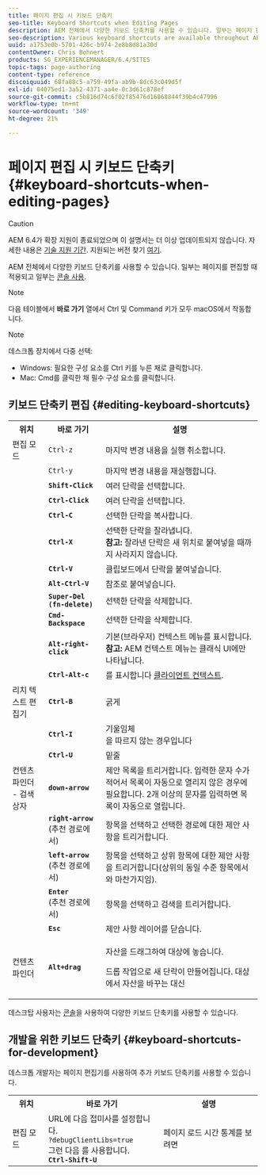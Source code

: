 ```yaml
---
title: 페이지 편집 시 키보드 단축키
seo-title: Keyboard Shortcuts when Editing Pages
description: AEM 전체에서 다양한 키보드 단축키를 사용할 수 있습니다. 일부는 페이지 편집에 적용되고 일부는 콘솔 사용에 적용됩니다.
seo-description: Various keyboard shortcuts are available throughout AEM. Some apply when editing pages, others to the use of consoles.
uuid: a1753e0b-5701-426c-b974-2e8b8d81a30d
contentOwner: Chris Bohnert
products: SG_EXPERIENCEMANAGER/6.4/SITES
topic-tags: page-authoring
content-type: reference
discoiquuid: 68fa88c5-a759-49fa-ab9b-8dc63c049d5f
exl-id: 04075ed1-3a52-4371-aa4e-0c3d61c878ef
source-git-commit: c5b816d74c6f02f85476d16868844f39b4c47996
workflow-type: tm+mt
source-wordcount: '349'
ht-degree: 21%

---
```


# 페이지 편집 시 키보드 단축키{#keyboard-shortcuts-when-editing-pages}

>[!CAUTION]
>
>AEM 6.4가 확장 지원이 종료되었으며 이 설명서는 더 이상 업데이트되지 않습니다. 자세한 내용은 [기술 지원 기간](https://helpx.adobe.com/kr/support/programs/eol-matrix.html). 지원되는 버전 찾기 [여기](https://experienceleague.adobe.com/docs/).

AEM 전체에서 다양한 키보드 단축키를 사용할 수 있습니다. 일부는 페이지를 편집할 때 적용되고 일부는 [콘솔 사용](/help/sites-classic-ui-authoring/author-env-keyboard-shortcuts.md).

>[!NOTE]
>
>다음 테이블에서 **바로 가기** 열에서 Ctrl 및 Command 키가 모두 macOS에서 작동합니다.

>[!NOTE]
>
>데스크톱 장치에서 다중 선택:
>
>* Windows: 필요한 구성 요소를 Ctrl 키를 누른 채로 클릭합니다.
>* Mac: Cmd를 클릭한 채 필수 구성 요소를 클릭합니다.
>


## 키보드 단축키 편집 {#editing-keyboard-shortcuts}

<table> 
 <tbody> 
  <tr> 
   <th>위치</th> 
   <th>바로 가기</th> 
   <th>설명</th> 
  </tr> 
  <tr> 
   <td>편집 모드</td> 
   <td><code>Ctrl-z</code></td> 
   <td>마지막 변경 내용을 실행 취소합니다.</td> 
  </tr> 
  <tr> 
   <td> </td> 
   <td><code>Ctrl-y</code></td> 
   <td>마지막 변경 내용을 재실행합니다.</td> 
  </tr> 
  <tr> 
   <td> </td> 
   <td><strong><code>Shift-Click</code></strong></td> 
   <td>여러 단락을 선택합니다.</td> 
  </tr> 
  <tr> 
   <td> </td> 
   <td><strong><code>Ctrl-Click</code></strong></td> 
   <td>여러 단락을 선택합니다.</td> 
  </tr> 
  <tr> 
   <td> </td> 
   <td><strong><code>Ctrl-C</code></strong></td> 
   <td>선택한 단락을 복사합니다.</td> 
  </tr> 
  <tr> 
   <td> </td> 
   <td><strong><code>Ctrl-X</code></strong></td> 
   <td>선택한 단락을 잘라냅니다.<strong><br /> 참고:</strong> 잘라낸 단락은 새 위치로 붙여넣을 때까지 사라지지 않습니다.</td> 
  </tr> 
  <tr> 
   <td> </td> 
   <td><strong><code>Ctrl-V</code></strong></td> 
   <td>클립보드에서 단락을 붙여넣습니다.</td> 
  </tr> 
  <tr> 
   <td> </td> 
   <td><strong><code>Alt-Ctrl-V</code></strong></td> 
   <td>참조로 붙여넣습니다.</td> 
  </tr> 
  <tr> 
   <td> </td> 
   <td><strong><code>Super-Del (fn-delete)</code></strong></td> 
   <td>선택한 단락을 삭제합니다.</td> 
  </tr> 
  <tr> 
   <td> </td> 
   <td><strong><code>Cmd-Backspace</code></strong></td> 
   <td>선택한 단락을 삭제합니다.</td> 
  </tr> 
  <tr> 
   <td> </td> 
   <td><strong><code>Alt-right-click</code></strong></td> 
   <td>기본(브라우저) 컨텍스트 메뉴를 표시합니다.<br /> <strong>참고:</strong> AEM 컨텍스트 메뉴는 클래식 UI에만 나타납니다.</td> 
  </tr> 
  <tr> 
   <td> </td> 
   <td><strong><code>Ctrl-Alt-c</code></strong></td> 
   <td>를 표시합니다 <a href="/help/sites-administering/client-context.md">클라이언트 컨텍스트</a>.</td> 
  </tr> 
  <tr> 
   <td>리치 텍스트 편집기<br /> </td> 
   <td><strong><code>Ctrl-B</code></strong><br /> </td> 
   <td>굵게</td> 
  </tr> 
  <tr> 
   <td> </td> 
   <td><strong><code>Ctrl-I</code></strong><br /> </td> 
   <td>기울임체<br />을 따르지 않는 경우입니다 </td> 
  </tr> 
  <tr> 
   <td> </td> 
   <td><strong><code>Ctrl-U</code></strong><br /> </td> 
   <td>밑줄</td> 
  </tr> 
  <tr> 
   <td>컨텐츠 파인더 - 검색 상자</td> 
   <td><strong><code>down-arrow</code></strong></td> 
   <td>제안 목록을 트리거합니다. 입력한 문자 수가 적어서 목록이 자동으로 열리지 않은 경우에 필요합니다. 2개 이상의 문자를 입력하면 목록이 자동으로 열립니다.</td> 
  </tr> 
  <tr> 
   <td> </td> 
   <td><strong><code>right-arrow</code></strong><br /> (추천 경로에서)</td> 
   <td>항목을 선택하고 선택한 경로에 대한 제안 사항을 트리거합니다.</td> 
  </tr> 
  <tr> 
   <td> </td> 
   <td><strong><code>left-arrow</code></strong><br /> (추천 경로에서)</td> 
   <td>항목을 선택하고 상위 항목에 대한 제안 사항을 트리거합니다(상위의 동일 수준 항목에서와 마찬가지임).</td> 
  </tr> 
  <tr> 
   <td> </td> 
   <td><strong><code>Enter</code></strong><br /> (추천 경로에서)</td> 
   <td>항목을 선택하고 검색을 트리거합니다.</td> 
  </tr> 
  <tr> 
   <td> </td> 
   <td><strong><code>Esc</code></strong></td> 
   <td>제안 사항 레이어를 닫습니다.</td> 
  </tr> 
  <tr> 
   <td>컨텐츠 파인더<br /> </td> 
   <td><strong><code>Alt+drag</code></strong></td> 
   <td><p>자산을 드래그하여 대상에 놓습니다.</p> <p>드롭 작업으로 새 단락이 만들어집니다. 대상에서 자산을 바꾸는 대신</p> </td> 
  </tr> 
 </tbody> 
</table>

데스크탑 사용자는 [콘솔](/help/sites-classic-ui-authoring/author-env-keyboard-shortcuts.md)을 사용하여 다양한 키보드 단축키를 사용할 수 있습니다.

## 개발을 위한 키보드 단축키 {#keyboard-shortcuts-for-development}

데스크톱 개발자는 페이지 편집기를 사용하여 추가 키보드 단축키를 사용할 수 있습니다.

<table> 
 <tbody> 
  <tr> 
   <th>위치</th> 
   <th>바로 가기</th> 
   <th>설명</th> 
  </tr> 
  <tr> 
   <td>편집 모드</td> 
   <td>URL에 다음 접미사를 설정합니다.<br /> <code>?debugClientLibs=true</code><br /> 그런 다음 를 사용합니다.<br /> <strong><code>Ctrl-Shift-U</code></strong></td> 
   <td>페이지 로드 시간 통계를 보려면</td> 
  </tr> 
 </tbody> 
</table>
